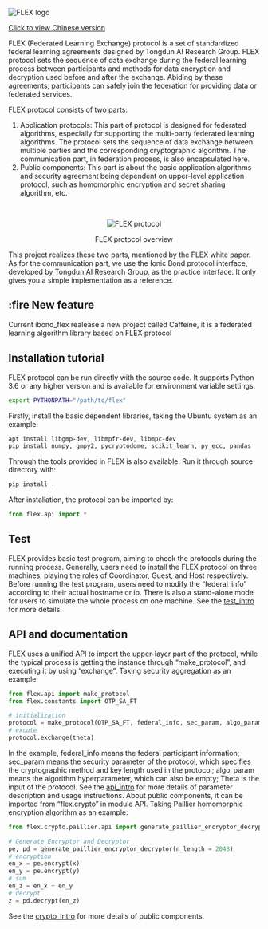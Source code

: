 <div>

![FLEX logo](doc/pic/FLEX_logo.png)

<div>

[Click to view Chinese version](README_zh.md)

FLEX (Federated Learning Exchange) protocol is a set of standardized federal learning agreements designed by Tongdun AI Research Group. FLEX protocol sets the sequence of data exchange during the federal learning process between participants and methods for data encryption and decryption used before and after the exchange. Abiding by these agreements, participants can safely join the federation for providing data or federated services.

FLEX protocol consists of two parts:
1. Application protocols: This part of protocol is designed for federated algorithms, especially for supporting the multi-party federated learning algorithms. The protocol sets the sequence of data exchange between multiple parties and the corresponding cryptographic algorithm. The communication part, in federation process, is also  encapsulated here.
2. Public components: This part is about the basic application algorithms and security agreement being dependent on upper-level application protocol, such as homomorphic encryption and secret sharing algorithm, etc.

<div style="text-align: center;">
<br>

![FLEX protocol](doc/pic/FLEX-structure.png)

FLEX protocol overview
</div>

This project realizes these two parts, mentioned by the FLEX white paper. As for the communication part, we use the Ionic Bond protocol interface, developed by Tongdun AI Research Group, as the practice interface. It only gives you a simple implementation as a reference.

## :fire New feature
Current ibond_flex realease a new project called Caffeine, it is a federated learning algorithm library based on FLEX protocol

## Installation tutorial

FLEX protocol can be run directly with the source code. It supports Python 3.6 or any higher version and is available for environment variable settings.

```bash
export PYTHONPATH="/path/to/flex"
```

Firstly, install the basic dependent libraries, taking the Ubuntu system as an example:

```bash
apt install libgmp-dev, libmpfr-dev, libmpc-dev
pip install numpy, gmpy2, pycryptodome, scikit_learn, py_ecc, pandas
```

Through the tools provided in FLEX is also available. Run it through source directory with:

```bash
pip install .
```

After installation, the protocol can be imported by:

```python
from flex.api import *
```

## Test
FLEX provides basic test program, aiming to check the protocols during the running process. Generally, users need to install the FLEX protocol on three machines, playing the roles of Coordinator, Guest, and Host respectively. Before running the test program, users need to modify the “federal_info” according to their actual hostname or ip. There is also a stand-alone mode for users to simulate the whole process on one machine. See the [test_intro](doc/test_intro.md) for more details.


## API and documentation
FLEX uses a unified API to import the upper-layer part of the protocol, while the typical process is getting the instance through “make_protocol”, and executing it by using “exchange”. Taking security aggregation as an example:

```python
from flex.api import make_protocol
from flex.constants import OTP_SA_FT

# initialization
protocol = make_protocol(OTP_SA_FT, federal_info, sec_param, algo_param)
# excute
protocol.exchange(theta)
```

In the example, federal_info means the federal participant information; sec_param means the security parameter of the protocol, which specifies the cryptographic method and key length used in the protocol; algo_param means the algorithm hyperparameter, which can also be empty; Theta is the input of the protocol. See the [api_intro](doc/api_intro.md) for more details of parameter description and usage instructions.
About public components, it can be imported from “flex.crypto” in module API. Taking Paillier homomorphic encryption algorithm as an example:


```python
from flex.crypto.paillier.api import generate_paillier_encryptor_decryptor

# Generate Encryptor and Decryptor
pe, pd = generate_paillier_encryptor_decryptor(n_length = 2048)
# encryption
en_x = pe.encrypt(x)
en_y = pe.encrypt(y)
# sum
en_z = en_x + en_y
# decrypt
z = pd.decrypt(en_z)
```

See the [crypto_intro](doc/crypto_api_intro.md) for more details of public components.
